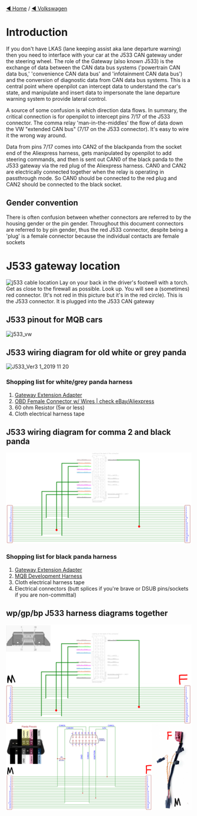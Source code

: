 [◄ Home](https://github.com/commaai/openpilot/wiki) / [◄ Volkswagen](https://github.com/commaai/openpilot/wiki/Volkswagen)
# Introduction
If you don't have LKAS (lane keeping assist aka lane departure warning) then you need to interface with your car at the J533 CAN gateway under the steering wheel. The role of the Gateway (also known J533) is the exchange of data between the CAN data bus systems ('powertrain CAN data bus,' 'convenience CAN data bus' and 'infotainment CAN data bus') and the conversion of diagnostic data from CAN data bus systems. This is a central point where openpilot can intercept data to understand the car's state, and manipulate and insert data to impersonate the lane departure warning system to provide lateral control.

A source of some confusion is which direction data flows. In summary, the critical connection is for openpilot to intercept pins 7/17 of the J533 connector. The comma relay 'man-in-the-middles' the flow of data down the VW "extended CAN bus" (7/17 on the J533 connector). It's easy to wire it the wrong way around. 

Data from pins 7/17 comes into CAN2 of the blackpanda from the socket end of the Aliexpress harness, gets manipulated by openpilot to add steering commands, and then is sent out CAN0 of the black panda to the J533 gateway via the red plug of the Aliexpress harness. CAN0 and CAN2 are electrically connected together when the relay is operating in passthrough mode. So CAN0 should be connected to the red plug and CAN2 should be connected to the black socket. 

## Gender convention
There is often confusion between whether connectors are referred to by the housing gender or the pin gender. Throughout this document connectors are referred to by pin gender, thus the red J533 connector, despite being a 'plug' is a female connector because the individual contacts are female sockets

# J533 gateway location
![j533 cable location](https://cdn.discordapp.com/attachments/534359517836607488/667975270749306890/image0.jpg)
Lay on your back in the driver's footwell with a torch. Get as close to the firewall as possible. Look up. You will see a (sometimes) red connector. (It's not red in this picture but it's in the red circle). This is the J533 connector. It is plugged into the J533 CAN gateway

## J533 pinout for MQB cars 
![j533_vw](https://user-images.githubusercontent.com/3917213/98302702-00823c00-2011-11eb-88e8-ea326b25f0ec.png)

## J533 wiring diagram for old white or grey panda
![J533_Ver3 1_2019 11 20](https://user-images.githubusercontent.com/61742003/87466638-a0d8ce80-c5e4-11ea-9a8d-9346a46cb4f4.png)
### Shopping list for white/grey panda harness
1. [Gateway Extension Adapter](https://www.aliexpress.com/item/4000334862080.html)
2. [OBD Female Connector w/ Wires | check eBay/Aliexpress](https://www.ebay.com/itm/16-Pin-J1962-OBD2-OBDII-OBD-Female-Connector-Diagnostic-Cable-VEHICLE-SIDE-B155/183783394862)
3. 60 ohm Resistor (5w or less)
4. Cloth electrical harness tape

## J533 wiring diagram for comma 2 and black panda
![j533 black panda](https://raw.githubusercontent.com/actuallylemoncurd/photo/main/BP%20diagram%20final.png)

### Shopping list for black panda harness
1. [Gateway Extension Adapter](https://www.aliexpress.com/item/4000334862080.html)
2. [MQB Development Harness](https://comma.ai/shop/products/comma-car-harness)
3. Cloth electrical harness tape
4. Electrical connectors (butt splices if you're brave or DSUB pins/sockets if you are non-committal) 

## wp/gp/bp J533 harness diagrams together
![j533 harness diagrams together](https://raw.githubusercontent.com/actuallylemoncurd/photo/main/BPWPGPdiagram.png)